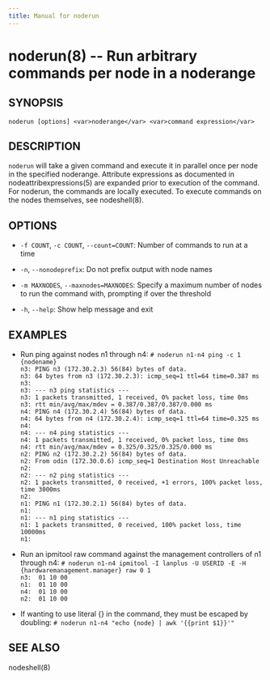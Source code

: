 ```yaml
---
title: Manual for noderun
---
```


noderun(8) -- Run arbitrary commands per node in a noderange
=============================================================

## SYNOPSIS

`noderun [options] <var>noderange</var> <var>command expression</var>`

## DESCRIPTION

`noderun` will take a given command and execute it in parallel once per node
in the specified noderange.  Attribute expressions as documented in
nodeattribexpressions(5) are expanded prior to execution of the command.  For
noderun, the commands are locally executed.  To execute commands on the nodes
themselves, see nodeshell(8).

## OPTIONS

* `-f COUNT`, `-c COUNT`, `--count=COUNT`:
  Number of commands to run at a time
  
* `-n`, `--nonodeprefix`:
  Do not prefix output with node names
  
* `-m MAXNODES`, `--maxnodes=MAXNODES`:
  Specify a maximum number of nodes to run the command with, prompting if over
  the threshold
  
* `-h`, `--help`:
  Show help message and exit

## EXAMPLES

* Run ping against nodes n1 through n4:
  `# noderun n1-n4 ping -c 1 {nodename}`  
  `n3: PING n3 (172.30.2.3) 56(84) bytes of data.`  
  `n3: 64 bytes from n3 (172.30.2.3): icmp_seq=1 ttl=64 time=0.387 ms`  
  `n3: `  
  `n3: --- n3 ping statistics ---`  
  `n3: 1 packets transmitted, 1 received, 0% packet loss, time 0ms`  
  `n3: rtt min/avg/max/mdev = 0.387/0.387/0.387/0.000 ms`  
  `n4: PING n4 (172.30.2.4) 56(84) bytes of data.`  
  `n4: 64 bytes from n4 (172.30.2.4): icmp_seq=1 ttl=64 time=0.325 ms`  
  `n4: `  
  `n4: --- n4 ping statistics ---`  
  `n4: 1 packets transmitted, 1 received, 0% packet loss, time 0ms`  
  `n4: rtt min/avg/max/mdev = 0.325/0.325/0.325/0.000 ms`  
  `n2: PING n2 (172.30.2.2) 56(84) bytes of data.`  
  `n2: From odin (172.30.0.6) icmp_seq=1 Destination Host Unreachable`  
  `n2: `  
  `n2: --- n2 ping statistics ---`  
  `n2: 1 packets transmitted, 0 received, +1 errors, 100% packet loss, time 3000ms`  
  `n2: `  
  `n1: PING n1 (172.30.2.1) 56(84) bytes of data.`  
  `n1: `  
  `n1: --- n1 ping statistics ---`  
  `n1: 1 packets transmitted, 0 received, 100% packet loss, time 10000ms`  
  `n1: `  

* Run an ipmitool raw command against the management controllers of n1 through n4:
  `# noderun n1-n4 ipmitool -I lanplus -U USERID -E -H {hardwaremanagement.manager} raw 0 1`  
  `n3:  01 10 00`  
  `n1:  01 10 00`  
  `n4:  01 10 00`  
  `n2:  01 10 00`  


* If wanting to use literal {} in the command, they must be escaped by doubling:
  `# noderun n1-n4 "echo {node} | awk '{{print $1}}'"`

## SEE ALSO

nodeshell(8)


[SYNOPSIS]: #SYNOPSIS "SYNOPSIS"
[DESCRIPTION]: #DESCRIPTION "DESCRIPTION"
[OPTIONS]: #OPTIONS "OPTIONS"
[EXAMPLES]: #EXAMPLES "EXAMPLES"
[SEE ALSO]: #SEE-ALSO "SEE ALSO"


[collate(1)]: collate.html
[collective(1)]: collective.html
[confetty(8)]: confetty.html
[confluent2hosts(8)]: confluent2hosts.html
[confluentdbutil(8)]: confluentdbutil.html
[confluent(8)]: confluent.html
[l2traceroute(8)]: l2traceroute.html
[nodeapply(8)]: nodeapply.html
[nodeattribexpressions(5)]: nodeattribexpressions.html
[nodeattrib(8)]: nodeattrib.html
[nodebmcpassword(8)]: nodebmcpassword.html
[nodebmcreset(8)]: nodebmcreset.html
[nodeboot(8)]: nodeboot.html
[nodeconfig(8)]: nodeconfig.html
[nodeconsole(8)]: nodeconsole.html
[nodedefine(8)]: nodedefine.html
[nodedeploy(8)]: nodedeploy.html
[nodediscover(8)]: nodediscover.html
[nodeeventlog(8)]: nodeeventlog.html
[nodefirmware(8)]: nodefirmware.html
[nodegroupattrib(8)]: nodegroupattrib.html
[nodegroupdefine(8)]: nodegroupdefine.html
[nodegrouplist(8)]: nodegrouplist.html
[nodegroupremove(8)]: nodegroupremove.html
[nodehealth(8)]: nodehealth.html
[nodeidentify(8)]: nodeidentify.html
[nodeinventory(8)]: nodeinventory.html
[nodelicense(8)]: nodelicense.html
[nodelist(8)]: nodelist.html
[nodemedia(8)]: nodemedia.html
[nodeping(8)]: nodeping.html
[nodepower(8)]: nodepower.html
[noderange(5)]: noderange.html
[noderemove(8)]: noderemove.html
[nodereseat(8)]: nodereseat.html
[nodersync(8)]: nodersync.html
[noderun(8)]: noderun.html
[nodesensors(8)]: nodesensors.html
[nodesetboot(8)]: nodesetboot.html
[nodeshell(8)]: nodeshell.html
[nodestorage(8)]: nodestorage.html
[nodesupport(8)]: nodesupport.html
[osdeploy(8)]: osdeploy.html
[stats(8)]: stats.html
